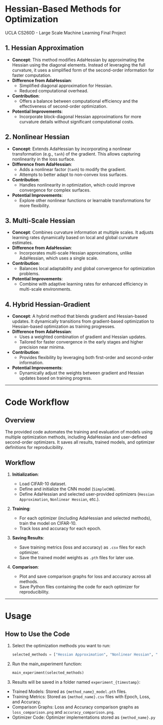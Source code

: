 # Hessian-Based Methods for Optimization
UCLA CS260D - Large Scale Machine Learning Final Project

## 1. Hessian Approximation
- **Concept**: This method modifies AdaHessian by approximating the Hessian using the diagonal elements. Instead of leveraging the full curvature, it uses a simplified form of the second-order information for faster computation.
- **Difference from AdaHessian**:
  - Simplified diagonal approximation for Hessian.
  - Reduced computational overhead.
- **Contribution**:
  - Offers a balance between computational efficiency and the effectiveness of second-order optimization.
- **Potential Improvements**:
  - Incorporate block-diagonal Hessian approximations for more curvature details without significant computational costs.

## 2. Nonlinear Hessian
- **Concept**: Extends AdaHessian by incorporating a nonlinear transformation (e.g., `tanh`) of the gradient. This allows capturing nonlinearity in the loss surface.
- **Difference from AdaHessian**:
  - Adds a nonlinear factor (`tanh`) to modify the gradient.
  - Attempts to better adapt to non-convex loss surfaces.
- **Contribution**:
  - Handles nonlinearity in optimization, which could improve convergence for complex surfaces.
- **Potential Improvements**:
  - Explore other nonlinear functions or learnable transformations for more flexibility.

## 3. Multi-Scale Hessian
- **Concept**: Combines curvature information at multiple scales. It adjusts learning rates dynamically based on local and global curvature estimates.
- **Difference from AdaHessian**:
  - Incorporates multi-scale Hessian approximations, unlike AdaHessian, which uses a single scale.
- **Contribution**:
  - Balances local adaptability and global convergence for optimization problems.
- **Potential Improvements**:
  - Combine with adaptive learning rates for enhanced efficiency in multi-scale environments.

## 4. Hybrid Hessian-Gradient
- **Concept**: A hybrid method that blends gradient and Hessian-based updates. It dynamically transitions from gradient-based optimization to Hessian-based optimization as training progresses.
- **Difference from AdaHessian**:
  - Uses a weighted combination of gradient and Hessian updates.
  - Tailored for faster convergence in the early stages and higher precision near minima.
- **Contribution**:
  - Provides flexibility by leveraging both first-order and second-order information.
- **Potential Improvements**:
  - Dynamically adjust the weights between gradient and Hessian updates based on training progress.

---

# Code Workflow

## Overview
The provided code automates the training and evaluation of models using multiple optimization methods, including AdaHessian and user-defined second-order optimizers. It saves all results, trained models, and optimizer definitions for reproducibility.

## Workflow
1. **Initialization**:
   - Load CIFAR-10 dataset.
   - Define and initialize the CNN model (`SimpleCNN`).
   - Define AdaHessian and selected user-provided optimizers (`Hessian Approximation`, `Nonlinear Hessian`, etc.).

2. **Training**:
   - For each optimizer (including AdaHessian and selected methods), train the model on CIFAR-10.
   - Track loss and accuracy for each epoch.

3. **Saving Results**:
   - Save training metrics (loss and accuracy) as `.csv` files for each optimizer.
   - Save the trained model weights as `.pth` files for later use.

4. **Comparison**:
   - Plot and save comparison graphs for loss and accuracy across all methods.
   - Save Python files containing the code for each optimizer for reproducibility.

---

# Usage

## How to Use the Code
1. Select the optimization methods you want to run:
   ```python
   selected_methods = ["Hessian Approximation", "Nonlinear Hessian", "Multi-Scale Hessian", "Hybrid Hessian-Gradient"]
   ```

2. Run the main_experiment function:
   ```python
   main_experiment(selected_methods)
   ```
3. Results will be saved in a folder named `experiment_{timestamp}`:

- Trained Models: Stored as `{method_name}_model.pth` files.
- Training Metrics: Stored as `{method_name}.csv` files with Epoch, Loss, and Accuracy.
- Comparison Graphs: Loss and Accuracy comparison graphs as `loss_comparison.png` and `accuracy_comparison.png`.
- Optimizer Code: Optimizer implementations stored as `{method_name}.py`
